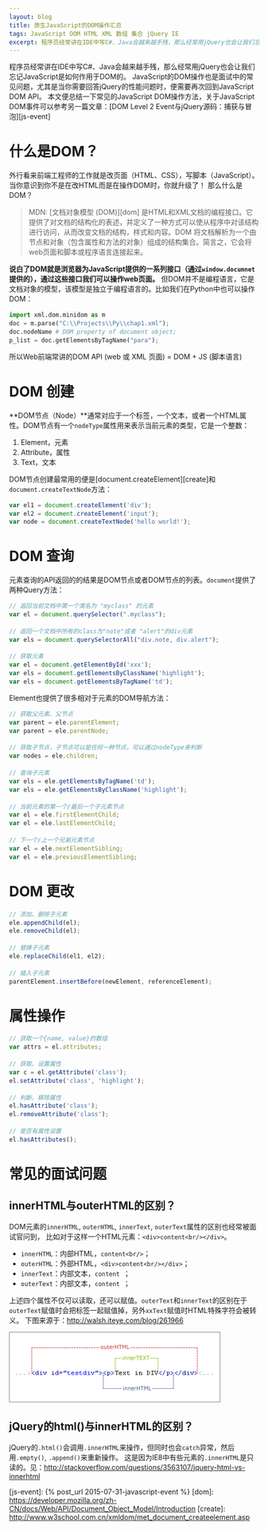 ```yaml
---
layout: blog
title: 原生JavaScript的DOM操作汇总
tags: JavaScript DOM HTML XML 数组 集合 jQuery IE
excerpt: 程序员经常讲在IDE中写C#、Java会越来越手残，那么经常用jQuery也会让我们忘记JavaScript是如何作用于DOM的。 JavaScript的DOM操作也是面试中的常见问题，尤其是当你需要回答jQuery的性能问题时，便需要再次回到JavaScript DOM API。本文便总结一下常见的JavaScript DOM操作方法
---
```


程序员经常讲在IDE中写C#、Java会越来越手残，那么经常用jQuery也会让我们忘记JavaScript是如何作用于DOM的。
JavaScript的DOM操作也是面试中的常见问题，尤其是当你需要回答jQuery的性能问题时，便需要再次回到JavaScript DOM API。
本文便总结一下常见的JavaScript DOM操作方法，关于JavaScript DOM事件可以参考另一篇文章：[DOM Level 2 Event与jQuery源码：捕获与冒泡][js-event]

<!--more-->

# 什么是DOM？

外行看来前端工程师的工作就是改页面（HTML、CSS），写脚本（JavaScript）。当你意识到你不是在改HTML而是在操作DOM时，你就升级了！
那么什么是DOM？

> MDN: [文档对象模型 (DOM)][dom] 是HTML和XML文档的编程接口。它提供了对文档的结构化的表述，并定义了一种方式可以使从程序中对该结构进行访问，从而改变文档的结构，样式和内容。DOM 将文档解析为一个由节点和对象（包含属性和方法的对象）组成的结构集合。简言之，它会将web页面和脚本或程序语言连接起来。

**说白了DOM就是浏览器为JavaScript提供的一系列接口（通过`window.documnet`提供的），通过这些接口我们可以操作web页面。**
但DOM并不是编程语言，它是文档对象的模型，该模型是独立于编程语言的。比如我们在Python中也可以操作DOM：

```python
import xml.dom.minidom as m
doc = m.parse("C:\\Projects\\Py\\chap1.xml");
doc.nodeName # DOM property of document object;
p_list = doc.getElementsByTagName("para");
```

所以Web前端常讲的DOM API (web 或 XML 页面) = DOM + JS (脚本语言)

# DOM 创建

**DOM节点（Node）**通常对应于一个标签，一个文本，或者一个HTML属性。DOM节点有一个`nodeType`属性用来表示当前元素的类型，它是一个整数：

1. Element，元素
2. Attribute，属性
3. Text，文本

DOM节点创建最常用的便是[document.createElement][create]和`document.createTextNode`方法：

```javascript
var el1 = document.createElement('div');
var el2 = document.createElement('input');
var node = document.createTextNode('hello world!');
```

# DOM 查询

元素查询的API返回的的结果是DOM节点或者DOM节点的列表。`document`提供了两种Query方法：

```javascript
// 返回当前文档中第一个类名为 "myclass" 的元素
var el = document.querySelector(".myclass");

// 返回一个文档中所有的class为"note"或者 "alert"的div元素
var els = document.querySelectorAll("div.note, div.alert");

// 获取元素
var el = document.getElementById('xxx');
var els = document.getElementsByClassName('highlight');
var els = document.getElementsByTagName('td');
```

Element也提供了很多相对于元素的DOM导航方法：

```javascript
// 获取父元素、父节点
var parent = ele.parentElement;
var parent = ele.parentNode;

// 获取子节点，子节点可以是任何一种节点，可以通过nodeType来判断
var nodes = ele.children;    

// 查询子元素
var els = ele.getElementsByTagName('td');
var els = ele.getElementsByClassName('highlight');

// 当前元素的第一个/最后一个子元素节点
var el = ele.firstElementChild;
var el = ele.lastElementChild;

// 下一个/上一个兄弟元素节点
var el = ele.nextElementSibling;
var el = ele.previousElementSibling;
```

# DOM 更改

```javascript
// 添加、删除子元素
ele.appendChild(el);
ele.removeChild(el);

// 替换子元素
ele.replaceChild(el1, el2);

// 插入子元素
parentElement.insertBefore(newElement, referenceElement);
```

# 属性操作

```javascript
// 获取一个{name, value}的数组
var attrs = el.attributes;

// 获取、设置属性
var c = el.getAttribute('class');
el.setAttribute('class', 'highlight');

// 判断、移除属性
el.hasAttribute('class');
el.removeAttribute('class');

// 是否有属性设置
el.hasAttributes();     
```

# 常见的面试问题

## innerHTML与outerHTML的区别？

DOM元素的`innerHTML`, `outerHTML`, `innerText`, `outerText`属性的区别也经常被面试官问到，
比如对于这样一个HTML元素：`<div>content<br/></div>`。

* `innerHTML`：内部HTML，`content<br/>`；
* `outerHTML`：外部HTML，`<div>content<br/></div>`；
* `innerText`：内部文本，`content `；
* `outerText`：内部文本，`content `；

上述四个属性不仅可以读取，还可以赋值。`outerText`和`innerText`的区别在于`outerText`赋值时会把标签一起赋值掉，另外`xxText`赋值时HTML特殊字符会被转义。
下图来源于：http://walsh.iteye.com/blog/261966

![DOM content](/assets/img/blog/javascript/dom-content.gif)

## jQuery的html()与innerHTML的区别？

jQuery的`.html()`会调用`.innerHTML`来操作，但同时也会`catch`异常，然后用`.empty()`, `.append()`来重新操作。
这是因为IE8中有些元素的`.innerHTML`是只读的。见：http://stackoverflow.com/questions/3563107/jquery-html-vs-innerhtml


[js-event]: {% post_url 2015-07-31-javascript-event %}
[dom]: https://developer.mozilla.org/zh-CN/docs/Web/API/Document_Object_Model/Introduction
[create]: http://www.w3school.com.cn/xmldom/met_document_createelement.asp
